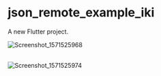 # json_remote_example_iki

A new Flutter project.


![Screenshot_1571525968](https://user-images.githubusercontent.com/34074484/67152401-a4e9f100-f2dd-11e9-92e9-559dda086f85.png)
<br><br>

![Screenshot_1571525974](https://user-images.githubusercontent.com/34074484/67152402-a6b3b480-f2dd-11e9-829d-f48675020608.png)

